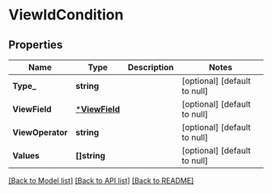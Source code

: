 # ViewIdCondition

## Properties
Name | Type | Description | Notes
------------ | ------------- | ------------- | -------------
**Type_** | **string** |  | [optional] [default to null]
**ViewField** | [***ViewField**](ViewField.md) |  | [optional] [default to null]
**ViewOperator** | **string** |  | [optional] [default to null]
**Values** | **[]string** |  | [optional] [default to null]

[[Back to Model list]](../README.md#documentation-for-models) [[Back to API list]](../README.md#documentation-for-api-endpoints) [[Back to README]](../README.md)

